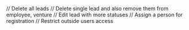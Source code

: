 // Delete all leads
// Delete single lead and also remove them from employee, venture
// Edit lead with more statuses
// Assign a person for registration
// Restrict outside users access
